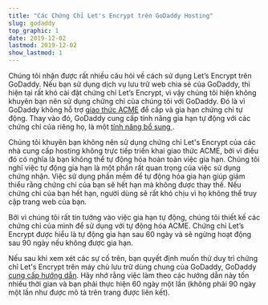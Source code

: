 ```yaml
---
title: "Các Chứng Chỉ Let's Encrypt trên GoDaddy Hosting"
slug: godaddy
top_graphic: 1
date: 2019-12-02
lastmod: 2019-12-02
show_lastmod: 1
---
```



Chúng tôi nhận được rất nhiều câu hỏi về cách sử dụng Let’s Encrypt trên GoDaddy. Nếu bạn sử dụng dịch vụ lưu trữ web chia sẻ của GoDaddy, thì hiện tại rất khó cài đặt chứng chỉ Let’s Encrypt, vì vậy chúng tôi hiện không khuyên bạn nên sử dụng chứng chỉ của chúng tôi với GoDaddy. Đó là vì GoDaddy không hỗ trợ [giao thức ACME](https://tools.ietf.org/html/rfc8555) để cấp và gia hạn chứng chỉ tự động. Thay vào đó, GoDaddy cung cấp tính năng gia hạn tự động với các chứng chỉ của riêng họ, là một [ tính năng bổ sung ](https://www.godaddy.com/web-security/ssl-certificate).

Chúng tôi khuyên bạn không nên sử dụng chứng chỉ Let's Encrypt của các nhà cung cấp hosting không trực tiếp triển khai giao thức ACME, bởi vì điều đó có nghĩa là bạn không thể tự động hóa hoàn toàn việc gia hạn. Chúng tôi nghĩ việc tự động gia hạn là một phần rất quan trọng của việc sử dụng chứng nhận. Việc sử dụng phần mềm để tự động hóa gia hạn giúp giảm thiểu rằng chứng chỉ của bạn sẽ hết hạn mà không được thay thế. Nếu chứng chỉ của bạn hết hạn, người dùng sẽ rất khó chịu vì họ không thể truy cập trang web của bạn.

Bởi vì chúng tôi rất tin tưởng vào việc gia hạn tự động, chúng tôi thiết kế các chứng chỉ của mình để sử dụng với tự động hóa ACME. Chứng chỉ Let’s Encrypt được hiểu là tự động gia hạn sau 60 ngày và sẽ ngừng hoạt động sau 90 ngày nếu không được gia hạn.

Nếu sau khi xem xét các sự cố trên, bạn quyết định muốn thử duy trì chứng chỉ Let's Encrypt trên máy chủ lưu trữ dùng chung của GoDaddy, GoDaddy [cung cấp hướng dẫn](https://www.godaddy.com/help/install-a-lets-encrypt-certificate-on-your-cpanel-hosting-account-28023). Hãy nhớ rằng việc làm theo các hướng dẫn này tốn nhiều thời gian và bạn phải thực hiện 60 ngày một lần (không phải 90 ngày một lần như được mô tả trên trang được liên kết).
